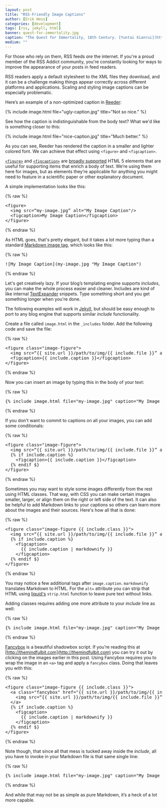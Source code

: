 ```yaml
---
layout: post
title: "RSS-Friendly Image Captions"
author: [Erik Hess]
categories: [development]
tags: [rss, jekyll, html]
banner: quest-for-immortality.jpg
caption: "The Quest for Immortality, 18th Century. [Yuntai Xianrui](https://flic.kr/p/jYXhs2)"
medium: ""
---
```


For those who rely on them, RSS feeds *are* the internet. If you're a proud member of the RSS Addict community, you're constantly looking for ways to improve the appearance of your posts in feed readers.

RSS readers apply a default stylesheet to the XML files they download, and it can be a challenge making things appear correctly across different platforms and applications. Scaling and styling image captions can be especially problematic.

Here’s an example of a non-optimized caption in [Reeder](http://reederapp.com/):

{% include image.html file="ugly-caption.jpg" title="Not so nice." %}

See how the caption is indistinguishable from the body text? What we'd like is something closer to this:

{% include image.html file="nice-caption.jpg" title="Much better." %}

As you can see, Reeder has rendered the caption in a smaller and lighter colored font. We can achieve that effect using `<figure>` and `<figcaption>`.

[`<figure>`](https://developer.mozilla.org/en-US/docs/Web/HTML/Element/figure) and [`<figcaption>`](https://developer.mozilla.org/en/docs/Web/HTML/Element/figcaption) are [broadly supported](http://caniuse.com/#search=figcaption) HTML 5 elements that are useful for supporting items that enrich a body of text. We’re using them here for images, but as elements they’re applicable for anything you might need to feature in a scientific paper or other explanatory document.

A simple implementation looks like this:

{% raw %}
<pre class="prettyprint linenums lang-html">
&lt;figure>
  &lt;img src=“my-image.jpg” alt="My Image Caption"/>
  &lt;figcaption>My Image Caption&lt;/figcaption>
&lt;/figure>
</pre>
{% endraw %}

As HTML goes, that's pretty elegant, but it takes a lot more typing than a standard [Markdown image tag](https://daringfireball.net/projects/markdown/syntax#img), which looks like this:

{% raw %}
<pre class="prettyprint linenums lang-html">
!&#91;My Image Caption](my-image.jpg "My Image Caption")
</pre>
{% endraw %}

Let's get creatively lazy. If your blog’s templating engine supports *includes*, you can make the whole process easier and cleaner. Includes are kind of like internal [TextExpander](https://smilesoftware.com/textexpander) snippets. Type something short and you get something longer when you're done.

The following examples will work in [Jekyll](http://jekyllrb.com), but should be easy enough to port to any blog engine that supports similar *include* functionality.

Create a file called `image.html` in the `_includes` folder. Add the following code and save the file:

{% raw %}
<pre class="prettyprint linenums lang-html">
&lt;figure class="image-figure">
  &lt;img src=“{{ site.url }}/path/to/img/{{ include.file }}” alt="{{ include.caption }}"/>
  &lt;figcaption>{{ include.caption }}&lt;/figcaption>
&lt;/figure>
</pre>
{% endraw %}

Now you can insert an image by typing this in the body of your text:

{% raw %}
<pre class="prettyprint linenums lang-html">
{% include image.html file="my-image.jpg" caption="My Image Caption" %}
</pre>
{% endraw %}

If you don't want to commit to captions on all your images, you can add some conditionals:

{% raw %}
<pre class="prettyprint linenums lang-html">
&lt;figure class="image-figure">
  &lt;img src=“{{ site.url }}/path/to/img/{{ include.file }}” alt="{{ include.caption }}"/>
  {% if include.caption %}
    &lt;figcaption>{{ include.caption }}&lt;/figcaption>
  {% endif $}
&lt;/figure>
</pre>
{% endraw %}

Sometimes you may want to style some images differently from the rest using HTML classes. That way, with CSS you can make certain images smaller, larger, or align them on the right or left side of the text. It can also be helpful to add Markdown links to your captions so others can learn more about the images and their sources. Here's how all that is done:

{% raw %}
<pre class="prettyprint linenums lang-html">
&lt;figure class="image-figure {{ include.class }}">
  &lt;img src=“{{ site.url }}/path/to/img/{{ include.file }}” alt="{{ include.caption | markdownify | strip_html }}"/>
  {% if include.caption %}
    &lt;figcaption>
      {{ include.caption | markdownify }}
    &lt;/figcaption>
  {% endif $}
&lt;/figure>
</pre>
{% endraw %}

You may notice a few additional tags after `image.caption`. `markdownify` translates Markdown to HTML. For the `alt=` attribute you can strip that HTML using [liquid's](https://github.com/Shopify/liquid/wiki/Liquid-for-Designers) `strip.html` function to leave pure text without links.

Adding classes requires adding one more attribute to your *include* line as well:

{% raw %}
<pre class="prettyprint linenums lang-html">
{% include image.html file="my-image.jpg" caption="My Image Caption" class="my-class" %}
</pre>
{% endraw %}

[Fancybox](http://fancyapps.com/fancybox/) is a beautiful shadowbox script. If you're reading this at [http://themindfulbit.com](http://themindfulbit.com) you can try it out by clicking on the images earlier in this post. Using Fancybox requires you to wrap the image in an `<a>` tag and apply a `fancybox` class. Doing that leaves you with this:

{% raw %}
<pre class="prettyprint linenums lang-html">
&lt;figure class="image-figure {{ include.class }}">
  &lt;a class="fancybox" href="{{ site.url }}/path/to/img/{{ include.file }}" >
    &lt;img src=“{{ site.url }}/path/to/img/{{ include.file }}” alt="{{ include.caption | markdownify | strip_html }}"/>
  &lt;/a>
  {% if include.caption %}
    &lt;figcaption>
      {{ include.caption | markdownify }}
    &lt;/figcaption>
  {% endif $}
&lt;/figure>
</pre>
{% endraw %}

Note though, that since all that mess is tucked away inside the *include*, all you have to invoke in your Markdown file is that same single line:

{% raw %}
<pre class="prettyprint linenums lang-html">
{% include image.html file="my-image.jpg" caption="My Image Caption" class="my-class" %}
</pre>
{% endraw %}

And while that may not be as simple as pure Markdown, it’s a heck of a lot more capable.
